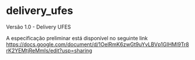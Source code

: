 # delivery_ufes
Versão 1.0 - Delivery UFES


A especificação preliminar está disponível no seguinte link https://docs.google.com/document/d/1OelRmK6zwGt9uYvLBVp1GIHMl9Tr8rK2YEMtjReMmIs/edit?usp=sharing
